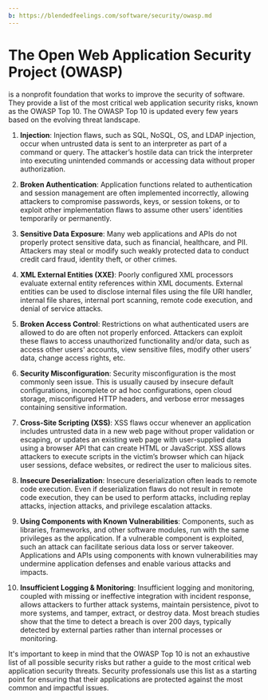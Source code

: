 ```yaml
---
b: https://blendedfeelings.com/software/security/owasp.md
---
```


# The Open Web Application Security Project (OWASP) 
is a nonprofit foundation that works to improve the security of software. They provide a list of the most critical web application security risks, known as the OWASP Top 10. The OWASP Top 10 is updated every few years based on the evolving threat landscape.

1. **Injection**: Injection flaws, such as SQL, NoSQL, OS, and LDAP injection, occur when untrusted data is sent to an interpreter as part of a command or query. The attacker’s hostile data can trick the interpreter into executing unintended commands or accessing data without proper authorization.

2. **Broken Authentication**: Application functions related to authentication and session management are often implemented incorrectly, allowing attackers to compromise passwords, keys, or session tokens, or to exploit other implementation flaws to assume other users' identities temporarily or permanently.

3. **Sensitive Data Exposure**: Many web applications and APIs do not properly protect sensitive data, such as financial, healthcare, and PII. Attackers may steal or modify such weakly protected data to conduct credit card fraud, identity theft, or other crimes.

4. **XML External Entities (XXE)**: Poorly configured XML processors evaluate external entity references within XML documents. External entities can be used to disclose internal files using the file URI handler, internal file shares, internal port scanning, remote code execution, and denial of service attacks.

5. **Broken Access Control**: Restrictions on what authenticated users are allowed to do are often not properly enforced. Attackers can exploit these flaws to access unauthorized functionality and/or data, such as access other users' accounts, view sensitive files, modify other users’ data, change access rights, etc.

6. **Security Misconfiguration**: Security misconfiguration is the most commonly seen issue. This is usually caused by insecure default configurations, incomplete or ad hoc configurations, open cloud storage, misconfigured HTTP headers, and verbose error messages containing sensitive information.

7. **Cross-Site Scripting (XSS)**: XSS flaws occur whenever an application includes untrusted data in a new web page without proper validation or escaping, or updates an existing web page with user-supplied data using a browser API that can create HTML or JavaScript. XSS allows attackers to execute scripts in the victim’s browser which can hijack user sessions, deface websites, or redirect the user to malicious sites.

8. **Insecure Deserialization**: Insecure deserialization often leads to remote code execution. Even if deserialization flaws do not result in remote code execution, they can be used to perform attacks, including replay attacks, injection attacks, and privilege escalation attacks.

9. **Using Components with Known Vulnerabilities**: Components, such as libraries, frameworks, and other software modules, run with the same privileges as the application. If a vulnerable component is exploited, such an attack can facilitate serious data loss or server takeover. Applications and APIs using components with known vulnerabilities may undermine application defenses and enable various attacks and impacts.

10. **Insufficient Logging & Monitoring**: Insufficient logging and monitoring, coupled with missing or ineffective integration with incident response, allows attackers to further attack systems, maintain persistence, pivot to more systems, and tamper, extract, or destroy data. Most breach studies show that the time to detect a breach is over 200 days, typically detected by external parties rather than internal processes or monitoring.

It's important to keep in mind that the OWASP Top 10 is not an exhaustive list of all possible security risks but rather a guide to the most critical web application security threats. Security professionals use this list as a starting point for ensuring that their applications are protected against the most common and impactful issues.